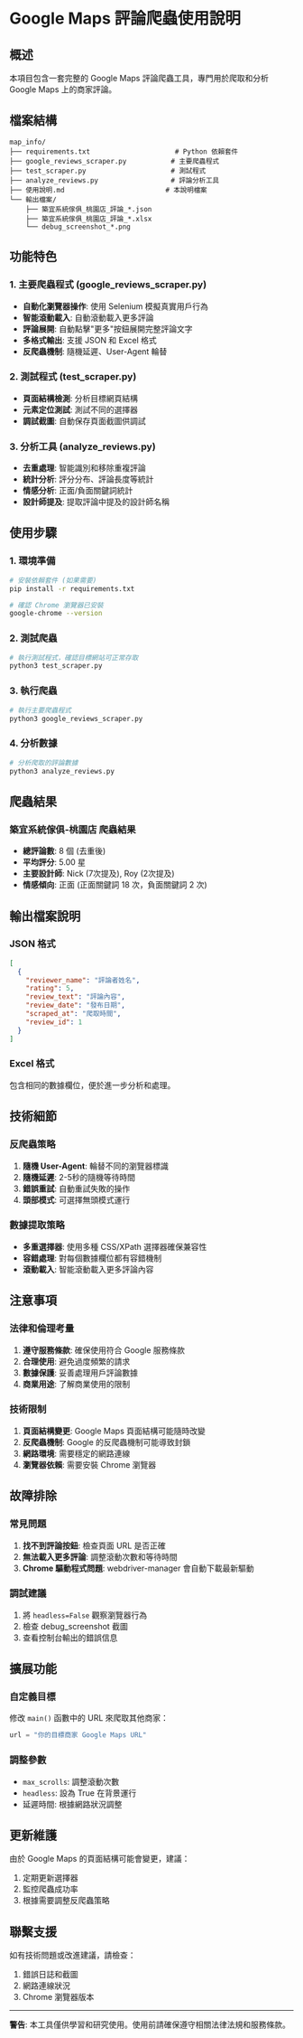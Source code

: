 # Google Maps 評論爬蟲使用說明

## 概述

本項目包含一套完整的 Google Maps 評論爬蟲工具，專門用於爬取和分析 Google Maps 上的商家評論。

## 檔案結構

```
map_info/
├── requirements.txt                     # Python 依賴套件
├── google_reviews_scraper.py           # 主要爬蟲程式
├── test_scraper.py                     # 測試程式
├── analyze_reviews.py                  # 評論分析工具
├── 使用說明.md                         # 本說明檔案
└── 輸出檔案/
    ├── 築宜系統傢俱_桃園店_評論_*.json
    ├── 築宜系統傢俱_桃園店_評論_*.xlsx
    └── debug_screenshot_*.png
```

## 功能特色

### 1. 主要爬蟲程式 (google_reviews_scraper.py)
- **自動化瀏覽器操作**: 使用 Selenium 模擬真實用戶行為
- **智能滾動載入**: 自動滾動載入更多評論
- **評論展開**: 自動點擊"更多"按鈕展開完整評論文字
- **多格式輸出**: 支援 JSON 和 Excel 格式
- **反爬蟲機制**: 隨機延遲、User-Agent 輪替

### 2. 測試程式 (test_scraper.py)
- **頁面結構檢測**: 分析目標網頁結構
- **元素定位測試**: 測試不同的選擇器
- **調試截圖**: 自動保存頁面截圖供調試

### 3. 分析工具 (analyze_reviews.py)
- **去重處理**: 智能識別和移除重複評論
- **統計分析**: 評分分布、評論長度等統計
- **情感分析**: 正面/負面關鍵詞統計
- **設計師提及**: 提取評論中提及的設計師名稱

## 使用步驟

### 1. 環境準備
```bash
# 安裝依賴套件 (如果需要)
pip install -r requirements.txt

# 確認 Chrome 瀏覽器已安裝
google-chrome --version
```

### 2. 測試爬蟲
```bash
# 執行測試程式，確認目標網站可正常存取
python3 test_scraper.py
```

### 3. 執行爬蟲
```bash
# 執行主要爬蟲程式
python3 google_reviews_scraper.py
```

### 4. 分析數據
```bash
# 分析爬取的評論數據
python3 analyze_reviews.py
```

## 爬蟲結果

### 築宜系統傢俱-桃園店 爬蟲結果
- **總評論數**: 8 個 (去重後)
- **平均評分**: 5.00 星
- **主要設計師**: Nick (7次提及), Roy (2次提及)
- **情感傾向**: 正面 (正面關鍵詞 18 次，負面關鍵詞 2 次)

## 輸出檔案說明

### JSON 格式
```json
[
  {
    "reviewer_name": "評論者姓名",
    "rating": 5,
    "review_text": "評論內容",
    "review_date": "發布日期",
    "scraped_at": "爬取時間",
    "review_id": 1
  }
]
```

### Excel 格式
包含相同的數據欄位，便於進一步分析和處理。

## 技術細節

### 反爬蟲策略
1. **隨機 User-Agent**: 輪替不同的瀏覽器標識
2. **隨機延遲**: 2-5秒的隨機等待時間
3. **錯誤重試**: 自動重試失敗的操作
4. **頭部模式**: 可選擇無頭模式運行

### 數據提取策略
- **多重選擇器**: 使用多種 CSS/XPath 選擇器確保兼容性
- **容錯處理**: 對每個數據欄位都有容錯機制
- **滾動載入**: 智能滾動載入更多評論內容

## 注意事項

### 法律和倫理考量
1. **遵守服務條款**: 確保使用符合 Google 服務條款
2. **合理使用**: 避免過度頻繁的請求
3. **數據保護**: 妥善處理用戶評論數據
4. **商業用途**: 了解商業使用的限制

### 技術限制
1. **頁面結構變更**: Google Maps 頁面結構可能隨時改變
2. **反爬蟲機制**: Google 的反爬蟲機制可能導致封鎖
3. **網路環境**: 需要穩定的網路連線
4. **瀏覽器依賴**: 需要安裝 Chrome 瀏覽器

## 故障排除

### 常見問題
1. **找不到評論按鈕**: 檢查頁面 URL 是否正確
2. **無法載入更多評論**: 調整滾動次數和等待時間
3. **Chrome 驅動程式問題**: webdriver-manager 會自動下載最新驅動

### 調試建議
1. 將 `headless=False` 觀察瀏覽器行為
2. 檢查 debug_screenshot 截圖
3. 查看控制台輸出的錯誤信息

## 擴展功能

### 自定義目標
修改 `main()` 函數中的 URL 來爬取其他商家：
```python
url = "你的目標商家 Google Maps URL"
```

### 調整參數
- `max_scrolls`: 調整滾動次數
- `headless`: 設為 True 在背景運行
- 延遲時間: 根據網路狀況調整

## 更新維護

由於 Google Maps 的頁面結構可能會變更，建議：
1. 定期更新選擇器
2. 監控爬蟲成功率
3. 根據需要調整反爬蟲策略

## 聯繫支援

如有技術問題或改進建議，請檢查：
1. 錯誤日誌和截圖
2. 網路連線狀況
3. Chrome 瀏覽器版本

---

**警告**: 本工具僅供學習和研究使用。使用前請確保遵守相關法律法規和服務條款。